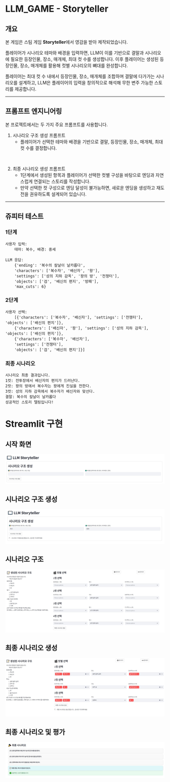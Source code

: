 # LLM_GAME - Storyteller

## 개요

본 게임은 스팀 게임 **Storyteller**에서 영감을 받아 제작되었습니다.

플레이어가 시나리오 테마와 배경을 입력하면, LLM이 이를 기반으로 결말과 시나리오에 필요한 등장인물, 장소, 매개체, 최대 컷 수를 생성합니다. 이후 플레이어는 생성된 등장인물, 장소, 매개체를 활용해 컷별 시나리오의 뼈대를 완성합니다.

플레이어는 최대 컷 수 내에서 등장인물, 장소, 매개체를 조합하며 결말에 다가가는 시나리오를 설계하고, LLM은 플레이어의 입력을 창의적으로 해석해 무한 변주 가능한 스토리를 제공합니다.

---

## 프롬프트 엔지니어링
본 프로젝트에서는 두 가지 주요 프롬프트를 사용합니다.

1. 시나리오 구조 생성 프롬프트
    - 플레이어가 선택한 테마와 배경을 기반으로 결말, 등장인물, 장소, 매개체, 최대 컷 수를 결정합니다.

<br>

2. 최종 시나리오 생성 프롬프트
    - 1단계에서 생성된 항목과 플레이어가 선택한 컷별 구성을 바탕으로 엔딩과 자연스럽게 연결되는 스토리를 작성합니다.
    - 만약 선택한 컷 구성으로 엔딩 달성이 불가능하면, 새로운 엔딩을 생성하고 재도전을 권유하도록 설계되어 있습니다.

---

## 쥬피터 테스트
### 1단계
``` 1단계
사용자 입력:
    테마: 복수, 배경: 중세

LLM 응답:
    {'ending': '복수의 칼날이 날카롭다',
    'characters': ['복수자', '배신자', '왕'],
    'settings': ['성의 지하 감옥', '왕의 방', '전쟁터'],
    'objects': ['검', '배신의 편지', '방패'],
    'max_cuts': 6}
```
### 2단계
``` 2단계
사용자 선택:
    [{'characters': ['복수자', '배신자'], 'settings': ['전쟁터'], 'objects': ['배신의 편지']},
    {'characters': ['배신자', '왕'], 'settings': ['성의 지하 감옥'], 'objects': ['배신의 편지']},
    {'characters': ['복수자', '배신자'],
    'settings': ['전쟁터'],
    'objects': ['검', '배신의 편지']}]
```
### 최종 시나리오
``` 최종 시나리오
시나리오 최종 결과입니다.
1컷: 전투장에서 배신자의 편지가 드러난다.
2컷: 왕의 방에서 복수자는 왕에게 진실을 전한다.
3컷: 성의 지하 감옥에서 복수자가 배신자와 맞선다.
결말: 복수의 칼날이 날카롭다
성공적인 스토리 텔링입니다!
```

# Streamlit 구현
## 시작 화면
<img src="./img/Start_screen.jpg">

## 시나리오 구조 생성
<img src="./img/CSF.jpg">

## 시나리오 구조
<img src="./img/SF.jpg">

## 최종 시나리오 생성
<img src="./img/CFS.jpg">

## 최종 시나리오 및 평가
<img src="./img/FS.jpg">